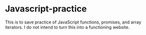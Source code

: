 # Javascript-practice
This is to save practice of JavaScript functions, promises, and array iterators. I do not intend to turn this into a functioning website. 
